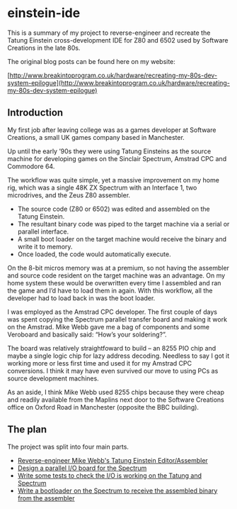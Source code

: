 # einstein-ide

This is a summary of my project to reverse-engineer and recreate the Tatung Einstein cross-development IDE for Z80 and 6502 used by Software Creations in the late 80s.

The original blog posts can be found here on my website:

[http://www.breakintoprogram.co.uk/hardware/recreating-my-80s-dev-system-epilogue](http://www.breakintoprogram.co.uk/hardware/recreating-my-80s-dev-system-epilogue)

## Introduction

My first job after leaving college was as a games developer at Software Creations, a small UK games company based in Manchester.

Up until the early ’90s they were using Tatung Einsteins as the source machine for developing games on the Sinclair Spectrum, Amstrad CPC and Commodore 64.

The workflow was quite simple, yet a massive improvement on my home rig, which was a single 48K ZX Spectrum with an Interface 1, two microdrives, and the Zeus Z80 assembler.

- The source code (Z80 or 6502) was edited and assembled on the Tatung Einstein.
- The resultant binary code was piped to the target machine via a serial or parallel interface.
- A small boot loader on the target machine would receive the binary and write it to memory.
- Once loaded, the code would automatically execute.

On the 8-bit micros memory was at a premium, so not having the assembler and source code resident on the target machine was an advantage. On my home system these would be overwritten every time I assembled and ran the game and I’d have to load them in again. With this workflow, all the developer had to load back in was the boot loader.

I was employed as the Amstrad CPC developer. The first couple of days was spent copying the Spectrum parallel transfer board and making it work on the Amstrad. Mike Webb gave me a bag of components and some Veroboard and basically said: “How’s your soldering?”.

The board was relatively straightfoward to build – an 8255 PIO chip and maybe a single logic chip for lazy address decoding. Needless to say I got it working more or less first time and used it for my Amstrad CPC conversions. I think it may have even survived our move to using PCs as source development machines.

As an aside, I think Mike Webb used 8255 chips because they were cheap and readily available from the Maplins next door to the Software Creations office on Oxford Road in Manchester (opposite the BBC building).

## The plan

The project was split into four main parts.

- [Reverse-engineer Mike Webb's Tatung Einstein Editor/Assembler](./tatung/README.md)
- [Design a parallel I/O board for the Spectrum](./spectrum/pio_board/README.md)
- [Write some tests to check the I/O is working on the Tatung and Spectrum](./tests/README.md)
- [Write a bootloader on the Spectrum to receive the assembled binary from the assembler](./spectrum/bootloader/README.md)